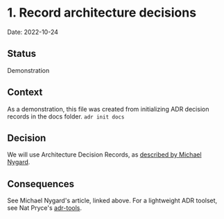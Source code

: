 # 1. Record architecture decisions

Date: 2022-10-24

## Status

Demonstration

## Context

As a demonstration, this file was created from initializing ADR decision records in the docs folder.  `adr init docs`

## Decision

We will use Architecture Decision Records, as [described by Michael Nygard](http://thinkrelevance.com/blog/2011/11/15/documenting-architecture-decisions).

## Consequences

See Michael Nygard's article, linked above. For a lightweight ADR toolset, see Nat Pryce's [adr-tools](https://github.com/npryce/adr-tools).
